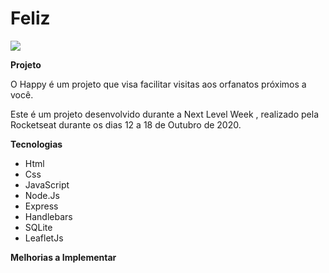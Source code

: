 # Feliz
![](https://ik.imagekit.io/uguomhiqxm/Capturar_2_CO-dMysKG.PNG)


**Projeto**

O Happy é um projeto que visa facilitar visitas aos orfanatos próximos a você.

Este é um projeto desenvolvido durante a Next Level Week , realizado pela Rocketseat durante os dias 12 a 18 de Outubro de 2020.


**Tecnologias**
- Html
- Css
- JavaScript
- Node.Js
- Express
- Handlebars
- SQLite
- LeafletJs

**Melhorias a Implementar**

